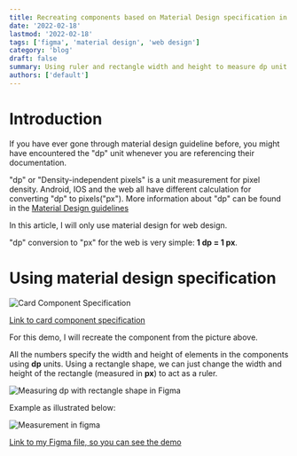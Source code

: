 ```yaml
---
title: Recreating components based on Material Design specification in Figma
date: '2022-02-18'
lastmod: '2022-02-18'
tags: ['figma', 'material design', 'web design']
category: 'blog'
draft: false
summary: Using ruler and rectangle width and height to measure dp unit in Figma
authors: ['default']
---
```


# Introduction

If you have ever gone through material design guideline before, you might have encountered the "dp" unit whenever you are referencing their documentation.

"dp" or "Density-independent pixels" is a unit measurement for pixel density. Android, IOS and the web all have different calculation for converting "dp" to pixels("px"). More information about "dp" can be found in the [Material Design guidelines](https://material.io/design/layout/pixel-density.html#pixel-density)

In this article, I will only use material design for web design.

"dp" conversion to "px" for the web is very simple: **1 dp = 1 px**.

# Using material design specification

![Card Component Specification](/static/images/card-component-example.png)

[Link to card component specification](https://material.io/components/cards#specs)

For this demo, I will recreate the component from the picture above.

All the numbers specify the width and height of elements in the components using **dp** units. Using a rectangle shape, we can just change the width and height of the rectangle (measured in **px**) to act as a ruler.

![Measuring dp with rectangle shape in Figma](/static/images/using-rectangle-shape-as-a-ruler.png)

Example as illustrated below:

![Measurement in figma](/static/images/figma-card-measurement-demo.png)

[Link to my Figma file, so you can see the demo](https://www.figma.com/file/e47GapNcM0ilMWIWI0G6XP/Material-design-spec-demo?node-id=0%3A1)
